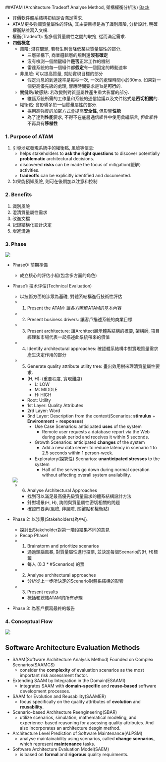 ##ATAM (Architecture Tradeoff Analyse Method, 架構權衡分析法) [Back](./../Architecture.md)
- 評價軟件體系結構初稿是否滿足需求.
- ATAM更多強調質量屬性的評估, 其主要目標是為了識別風險, 分析設計, 明確權衡點並寫入文檔.
- 權衡(Tradeoff): 指多個質量屬性之間的取捨, 從而滿足需求.
- **四個概念**
	- 風險: 潛在問題, 若發生則會降低某些質量屬性的部分.
		- 三層架構下, 商業邏輯層的規則還**沒有確定**
		- 沒有檢測一個關鍵組件**是否**正常工作的機制
		- 雷達系統的每一個組件都**假定**有一個固定的轉動速率
	- 非風險: 可以提高質量, 幫助實現目標的部分
		- 假定消息的到達速率是每秒一次, 一次的處理時間小於30ms. 如果對一個更高優先級的處理, 響應時間要求是1s是**可行**的.
	- 關鍵點/敏感點: 若改變則對質量屬性產生重大影響的部分.
		- 維護系統所需的工作量和系統的通信協議以及文件格式是**密切相關**的.
	- 權衡點: 會影響多於一個質量屬性的部分.
		- 採用高強度的加密方式會提高**安全性**, 但影響**性能**
		- 為了達到**性能**要求, 不得不在底層通信組件中使用彙編語言, 但此組件不再具有**移植性**

### 1. Purpose of ATAM
1. 引導涉眾發現系統中的權衡點, 風險等信息:
	- helps stakeholders to **ask the right questions** to discover potentially **problematic** architectural decisions.
	- discovered **risks** can be made the focus of mitigation(緩解) activities.
	- **tradeoffs** can be explicitly identified and documented.
2. 如果能預知風險, 則可在後期加以注意和控制

### 2. Benefits

1. 識別風險
2. 澄清質量屬性需求
3. 改進文檔
4. 記錄結構化設計決定
5. 增進溝通

### 3. Phase

<img src="./phases.png">

- Phase0: 前期準備
	- 成立核心的評估小組(包含多方面的角色)
- Phase1: 技术评估(Technical Evaluation)
	- 以技術方面的涉眾為基礎, 對體系結構進行技術性評估
	- 1. Present the ATAM: 讓各方瞭解ATAM的基本內容
	- 2. Present business drivers: 讓客戶描述系統的商業目標
	- 3. Present architecture: 讓Architect展示體系結構的概要, 架構師, 項目經理和市場代表一起描述此系統帶來的價值
	- 4. Identify architectural approaches: 確認體系結構中對實現質量需求產生決定作用的部分
	- 5. Generate quality attribute utility tree: 畫出效用樹來理清質量屬性要求.
		- (H, H): (重要程度, 實現難度)
			- L: LOW
			- M: MIDDLE
			- H: HIGH
		- Root: Utility
		- 1st Layer: Quality Attributes
		- 2rd Layer: Word
		- 3nd Layer: Description from the context(Scenarios: **stimulus** + **Environment** + **responses**)
			- Use Case Scenarios: anticipated **uses** of the system
				- Remote user requests a database report via the Web during peak period and receives it within 5 seconds.
			- Growth Scenarios: anticipated **changes** of the system
				- Add a new data server to reduce latency in scenario 1 to 2.5 seconds within 1 person-week.
			- Exploratory(探究性) Scenarios: **unanticipated stresses** to the system
				- Half of the servers go down during normal operation without affecting overall system availability.

	<img src="./utility_tree.png">

	- 6. Analyse Architectural Approaches
		- 找到可以滿足最高優先級質量需求的體系結構設計方法
		- 針對場景(H, H), 詢問與質量屬性密切相關的問題
		- 確認四要素(風險, 非風險, 關鍵點和權衡點)

- Phase 2: 以涉眾(Stakeholders)為中心
	- 探討出Stakeholder對第一階段結果不同的意見
	- Recap Phase1
	- 1. Brainstorm and prioritize scenarios
		- 通過頭腦風暴, 對質量屬性進行投票, 並決定每個Scenario的(H, H)標籤
		- 每人 (0.3 * #Scenarios) 的票
	- 2. Analyse architectural approaches
		- 分析從上一步所決定的Scenario對體系結構的影響
	- 3. Present results
		- 概括和總結ATAM的所有步驟
- Phase 3: 為客戶撰寫最終的報告

### 4. Conceptual Flow

<img src="./conceptual_flow.png">

## Software Architecture Evaluation Methods

- SAAM(Software Architecture Analysis Method) Founded on Complex Scenarios(SAAMCS)
	- consider the **complexity** of evaluation scenarios as the most important risk assessment factor.
- Extending SAAM by Integration in the Domain(ESAAMI)
	- integrates SAAM with **domain-specific** and **reuse-based** software development processes.
- SAAM for Evolution and Reusability(SAAMER)
	- focus specifically on the quality attributes of **evolution** and **reusability**.
- Scenario-based Architecture Reengineering(SBAR)
	- utilize scenarios, simulation, mathematical modeling, and experience-based reasoning for assessing quality attributes. And also incorporates an architecture desgin method.
- Architecture Level Prediction of Software Maintenance(ALPSM)
	- analyse maintainability using scenarios, called **change scenarios**, which represent **maintenance** tasks.
- Software Architecture Evaluation Model(SAEM)
	- is based on **formal** and **rigorous** quality requirments.
